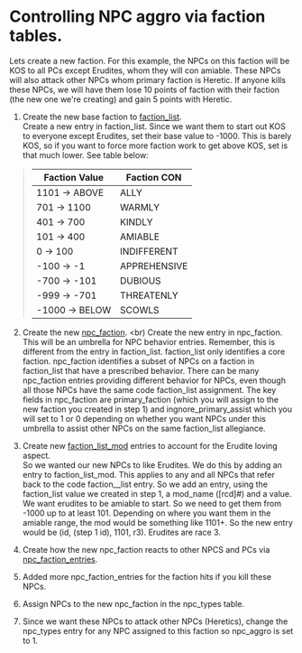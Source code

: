 # Controlling NPC aggro via faction tables.

Lets create a new faction.  For this example, the NPCs on this faction will be KOS to all PCs except Erudites, whom they will con amiable.  These NPCs will also attack other NPCs whom primary faction is Heretic.  If anyone kills these NPCs, we will have them lose 10 points of faction with their faction (the new one we're creating) and gain 5 points with Heretic.

1. Create the new base faction to [faction_list](https://github.com/EQEmu/Server/wiki/faction_list).<br>
    Create a new entry in faction_list.  Since we want them to start out KOS to everyone except Erudites, set their base value to -1000.  This is barely KOS, so if you want to force more faction work to get above KOS, set is that much lower. 
 See table below:<br>

> |Faction Value|Faction CON|
> |-------------------|-----------|
> |1101 -> ABOVE  |ALLY|
> |701 -> 1100 	|WARMLY|
> |401 -> 700 	|KINDLY|
> |101 -> 400 	|AMIABLE|
> |0 -> 100 	|INDIFFERENT|
> |-100 -> -1 	|APPREHENSIVE|
> |-700 -> -101 	|DUBIOUS|
> |-999 -> -701 	|THREATENLY|
> |-1000 -> BELOW 	|SCOWLS|

2. Create the new [npc_faction](https://github.com/EQEmu/Server/wiki/npc_faction). <br)
    Create the new entry in npc_faction.  This will be an umbrella for NPC behavior entries.  Remember, this is different from the entry in faction_list.  faction_list only identifies a core faction.  npc_faction identifies a subset of NPCs on a faction in faction_list that have a prescribed behavior.  There can be many npc_faction entries providing different behavior for NPCs, even though all those NPCs have the same code faction_list assignment.  The key fields in npc_faction are primary_faction (which you will assign to the new faction you created in step 1) and ingnore_primary_assist which you will set to 1 or 0 depending on whether you want NPCs under this umbrella to assist other NPCs on the same faction_list allegiance.

3. Create new [faction_list_mod](https://github.com/EQEmu/Server/wiki/faction_list_mod) entries to account for the Erudite loving aspect.<br>
    So we wanted our new NPCs to like Erudites.  We do this by adding an entry to faction_list_mod.  This applies to any and all NPCs that refer back to the code faction__list entry.  So we add an entry, using the faction_list value we created in step 1, a mod_name ([rcd]#) and a value.  We want erudites to be amiable to start.  So we need to get them from -1000 up to at least 101.  Depending on where you want them in the amiable range, the mod would be something like 1101+.  So the new entry would be (id, (step 1 id), 1101, r3).  Erudites are race 3.
4. Create how the new npc_faction reacts to other NPCS and PCs via [npc_faction_entries](https://github.com/EQEmu/Server/wiki/npc_faction_entries).
5. Added more npc_faction_entries for the faction hits if you kill these NPCs.
6. Assign NPCs to the new npc_faction in the npc_types table.
7. Since we want these NPCs to attack other NPCs (Heretics), change the npc_types entry for any NPC assigned to this faction so npc_aggro is set to 1.